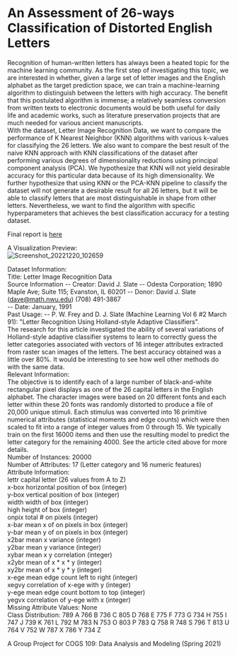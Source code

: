 # An Assessment of 26-ways Classification of Distorted English Letters

Recognition of human-written letters has always been a heated topic for the machine learning community. As the first step of investigating this topic, we are interested in whether, given a large set of letter images and the English alphabet as the target prediction space, we can train a machine-learning algorithm to distinguish between the letters with high accuracy. The benefit that this postulated algorithm is immense; a relatively seamless conversion from written texts to electronic documents would be both useful for daily life and academic works, such as literature preservation projects that are much needed for various ancient manuscripts. <br>
With the dataset, Letter Image Recognition Data, we want to compare the performance of K Nearest Neighbor (KNN) algorithms with various k-values for classifying the 26 letters. We also want to compare the best result of the naive KNN approach with KNN classifications of the dataset after performing various degrees of dimensionality reductions using principal component analysis (PCA). We hypothesize that KNN will not yield desirable accuracy for this particular data because of its high dimensionality. We further hypothesize that using KNN or the PCA-KNN pipeline to classify the dataset will not generate a desirable result for all 26 letters, but it will be able to classify letters that are most distinguishable in shape from other letters. Nevertheless, we want to find the algorithm with specific hyperparameters that achieves the best classification accuracy for a testing dataset.

Final report is [here](https://github.com/holatangyuan/Distorted_Letters_Classification/blob/main/final_report/FinalPaper.pdf)

A Visualization Preview: <br>
![Screenshot_20221220_102659](https://user-images.githubusercontent.com/24949723/208739459-560ec0c4-76e4-404c-a7ec-eb204d5b8893.png)

Dataset Information: <br>
Title: Letter Image Recognition Data <br>
Source Information -- Creator: David J. Slate -- Odesta Corporation; 1890 Maple Ave; Suite 115; Evanston, IL 60201 -- Donor: David J. Slate (dave@math.nwu.edu) (708) 491-3867 <br>
-- Date: January, 1991 <br>
Past Usage: -- P. W. Frey and D. J. Slate (Machine Learning Vol 6 #2 March 91): "Letter Recognition Using Holland-style Adaptive Classifiers". <br>
The research for this article investigated the ability of several variations of Holland-style adaptive classifier systems to learn to correctly guess the letter categories associated with vectors of 16 integer attributes extracted from raster scan images of the letters. The best accuracy obtained was a little over 80%. It would be interesting to see how well other methods do with the same data. <br>
Relevant Information: <br>
The objective is to identify each of a large number of black-and-white rectangular pixel displays as one of the 26 capital letters in the English alphabet. The character images were based on 20 different fonts and each letter within these 20 fonts was randomly distorted to produce a file of 20,000 unique stimuli. Each stimulus was converted into 16 primitive numerical attributes (statistical moments and edge counts) which were then scaled to fit into a range of integer values from 0 through 15. We typically train on the first 16000 items and then use the resulting model to predict the letter category for the remaining 4000. See the article cited above for more details. <br>
Number of Instances: 20000 <br>
Number of Attributes: 17 (Letter category and 16 numeric features) <br>
Attribute Information: <br>
lettr capital letter (26 values from A to Z) <br>
x-box horizontal position of box (integer) <br>
y-box vertical position of box (integer) <br>
width width of box (integer) <br>
high height of box (integer) <br>
onpix total # on pixels (integer) <br>
x-bar mean x of on pixels in box (integer) <br>
y-bar mean y of on pixels in box (integer) <br>
x2bar mean x variance (integer) <br>
y2bar mean y variance (integer) <br>
xybar mean x y correlation (integer) <br>
x2ybr mean of x * x * y (integer) <br>
xy2br mean of x * y * y (integer) <br>
x-ege mean edge count left to right (integer) <br>
xegvy correlation of x-ege with y (integer) <br>
y-ege mean edge count bottom to top (integer) <br>
yegvx correlation of y-ege with x (integer) <br>
Missing Attribute Values: None <br>
Class Distribution: 789 A 766 B 736 C 805 D 768 E 775 F 773 G 734 H 755 I 747 J 739 K 761 L 792 M 783 N 753 O 803 P 783 Q 758 R 748 S 796 T 813 U 764 V 752 W 787 X 786 Y 734 Z

A Group Project for COGS 109: Data Analysis and Modeling (Spring 2021)
